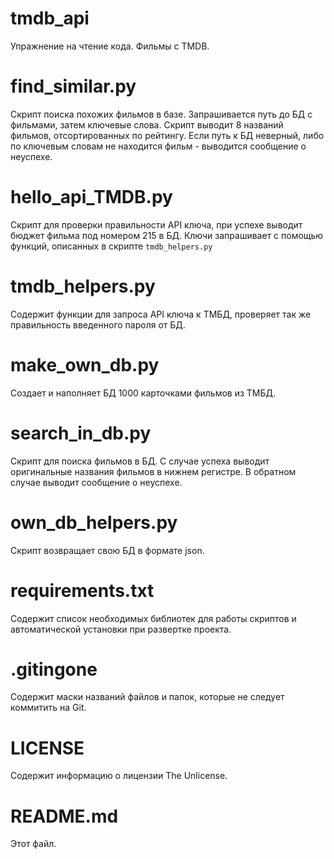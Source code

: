 # tmdb_api
Упражнение на чтение кода. Фильмы с TMDB.

# find_similar.py 
Скрипт поиска похожих фильмов в базе. Запрашивается путь до БД с фильмами, затем ключевые слова.
Скрипт выводит 8 названий фильмов, отсортированных по рейтингу.
Если путь к БД неверный, либо по ключевым словам не находится фильм - выводится сообщение о неуспехе.

# hello_api_TMDB.py 
Скрипт для проверки правильности API ключа, при успехе выводит бюджет фильма под номером 215 в БД.
Ключи запрашивает с помощью функций, описанных в скрипте ```tmdb_helpers.py```

# tmdb_helpers.py 
Содержит функции для запроса API ключа к ТМБД, проверяет так же правильность введенного пароля от БД. 

# make_own_db.py
Создает и наполняет БД 1000 карточками фильмов из ТМБД.

# search_in_db.py
Скрипт для поиска фильмов в БД. С случае успеха выводит оригинальные названия фильмов в нижнем регистре. В обратном случае выводит сообщение о неуспехе.

# own_db_helpers.py 
Скрипт возвращает свою БД в формате json.

# requirements.txt
Содержит список необходимых библиотек для работы скриптов и автоматической установки при развертке проекта.

# .gitingone
Содержит маски названий файлов и папок, которые не следует коммитить на Git.
 
# LICENSE
Содержит информацию о лицензии The Unlicense.

# README.md
Этот файл.

